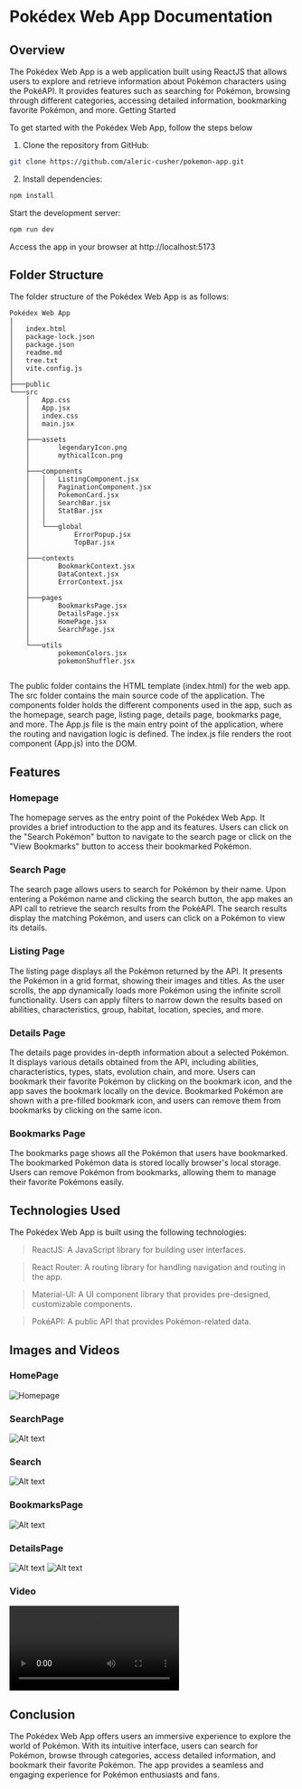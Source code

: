 # Pokédex Web App Documentation
## Overview

The Pokédex Web App is a web application built using ReactJS that allows users to explore and retrieve information about Pokémon characters using the PokéAPI. It provides features such as searching for Pokémon, browsing through different categories, accessing detailed information, bookmarking favorite Pokémon, and more.
Getting Started

To get started with the Pokédex Web App, follow the steps below

1. Clone the repository from GitHub: 
```bash
git clone https://github.com/aleric-cusher/pokemon-app.git
```
2. Install dependencies:
```bash
npm install
```
Start the development server:
```bash 
npm run dev
```
Access the app in your browser at http://localhost:5173


## Folder Structure

The folder structure of the Pokédex Web App is as follows:

```
Pokédex Web App
|
│   index.html
│   package-lock.json
│   package.json
│   readme.md
│   tree.txt
│   vite.config.js
│           
├───public
└───src
    │   App.css
    │   App.jsx
    │   index.css
    │   main.jsx
    │   
    ├───assets
    │       legendaryIcon.png
    │       mythicalIcon.png
    │       
    ├───components
    │   │   ListingComponent.jsx
    │   │   PaginationComponent.jsx
    │   │   PokemonCard.jsx
    │   │   SearchBar.jsx
    │   │   StatBar.jsx
    │   │   
    │   └───global
    │           ErrorPopup.jsx
    │           TopBar.jsx
    │           
    ├───contexts
    │       BookmarkContext.jsx
    │       DataContext.jsx
    │       ErrorContext.jsx
    │       
    ├───pages
    │       BookmarksPage.jsx
    │       DetailsPage.jsx
    │       HomePage.jsx
    │       SearchPage.jsx
    │       
    └───utils
            pokemonColors.jsx
            pokemonShuffler.jsx
    
```

The public folder contains the HTML template (index.html) for the web app.
The src folder contains the main source code of the application.
The components folder holds the different components used in the app, such as the homepage, search page, listing page, details page, bookmarks page, and more.
The App.js file is the main entry point of the application, where the routing and navigation logic is defined.
The index.js file renders the root component (App.js) into the DOM.

## Features
### Homepage

The homepage serves as the entry point of the Pokédex Web App. It provides a brief introduction to the app and its features. Users can click on the "Search Pokémon" button to navigate to the search page or click on the "View Bookmarks" button to access their bookmarked Pokémon.

### Search Page

The search page allows users to search for Pokémon by their name. Upon entering a Pokémon name and clicking the search button, the app makes an API call to retrieve the search results from the PokéAPI. The search results display the matching Pokémon, and users can click on a Pokémon to view its details.

### Listing Page

The listing page displays all the Pokémon returned by the API. It presents the Pokémon in a grid format, showing their images and titles. As the user scrolls, the app dynamically loads more Pokémon using the infinite scroll functionality. Users can apply filters to narrow down the results based on abilities, characteristics, group, habitat, location, species, and more.

### Details Page

The details page provides in-depth information about a selected Pokémon. It displays various details obtained from the API, including abilities, characteristics, types, stats, evolution chain, and more. Users can bookmark their favorite Pokémon by clicking on the bookmark icon, and the app saves the bookmark locally on the device. Bookmarked Pokémon are shown with a pre-filled bookmark icon, and users can remove them from bookmarks by clicking on the same icon.

### Bookmarks Page

The bookmarks page shows all the Pokémon that users have bookmarked. The bookmarked Pokémon data is stored locally browser's local storage. Users can remove Pokémon from bookmarks, allowing them to manage their favorite Pokémons easily.

## Technologies Used

The Pokédex Web App is built using the following technologies:

>ReactJS: A JavaScript library for building user interfaces.

>React Router: A routing library for handling navigation and routing in the app.

>Material-UI: A UI component library that provides pre-designed, customizable components.

>PokéAPI: A public API that provides Pokémon-related data.

## Images and Videos

### HomePage
![Homepage](<extra/Screenshot 2023-06-19 211428.png>)

### SearchPage
![Alt text](<extra/Screenshot 2023-06-19 211500.png>)

### Search
![Alt text](<extra/Screenshot 2023-06-19 211517.png>)

### BookmarksPage
![Alt text](<extra/Screenshot 2023-06-19 211603.png>)

### DetailsPage
![Alt text](<extra/Screenshot 2023-06-19 212911.png>)
![Alt text](<extra/Screenshot 2023-06-19 at 21-29-24 Pokédex.png>)

### Video
<video src="extra/website_video.mp4" controls title="Pokedex"></video>
## Conclusion

The Pokédex Web App offers users an immersive experience to explore the world of Pokémon. With its intuitive interface, users can search for Pokémon, browse through categories, access detailed information, and bookmark their favorite Pokémon. The app provides a seamless and engaging experience for Pokémon enthusiasts and fans.
